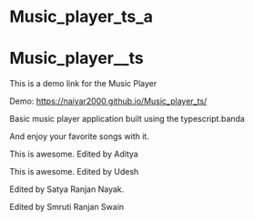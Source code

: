 
# Music_player_ts_a

# Music_player__ts

This is a demo link for the Music Player

Demo:  https://naiyar2000.github.io/Music_player_ts/

Basic music player application built using the typescript.banda

And enjoy your favorite songs with it.

This is awesome. 
Edited by Aditya




This is awesome. 
Edited by Udesh

Edited by Satya Ranjan Nayak.

Edited by Smruti Ranjan Swain

